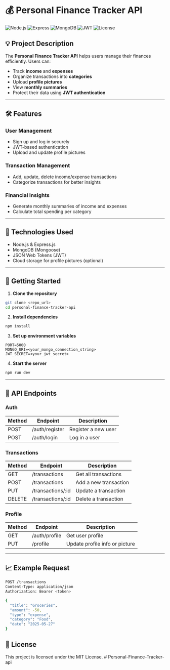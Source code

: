 # 💰 Personal Finance Tracker API

![Node.js](https://img.shields.io/badge/Node.js-339933?style=for-the-badge&logo=node.js&logoColor=white)
![Express](https://img.shields.io/badge/Express.js-000000?style=for-the-badge&logo=express&logoColor=white)
![MongoDB](https://img.shields.io/badge/MongoDB-47A248?style=for-the-badge&logo=mongodb&logoColor=white)
![JWT](https://img.shields.io/badge/JWT-000000?style=for-the-badge&logo=jsonwebtokens&logoColor=white)
![License](https://img.shields.io/badge/License-MIT-blue.svg)

## 💡 Project Description

The **Personal Finance Tracker API** helps users manage their finances efficiently. Users can:

- Track **income** and **expenses**
- Organize transactions into **categories**
- Upload **profile pictures**
- View **monthly summaries**
- Protect their data using **JWT authentication**

---

## 🛠 Features

### User Management
- Sign up and log in securely
- JWT-based authentication
- Upload and update profile pictures

### Transaction Management
- Add, update, delete income/expense transactions
- Categorize transactions for better insights

### Financial Insights
- Generate monthly summaries of income and expenses
- Calculate total spending per category

---

## 🔧 Technologies Used
- Node.js & Express.js
- MongoDB (Mongoose)
- JSON Web Tokens (JWT)
- Cloud storage for profile pictures (optional)

---

## 🚀 Getting Started

1. **Clone the repository**  
```bash
git clone <repo_url>
cd personal-finance-tracker-api
````

2. **Install dependencies**

```bash
npm install
```

3. **Set up environment variables**

```
PORT=5000
MONGO_URI=<your_mongo_connection_string>
JWT_SECRET=<your_jwt_secret>
```

4. **Start the server**

```bash
npm run dev
```

---

## 📄 API Endpoints

### Auth

| Method | Endpoint         | Description         |
| ------ | ---------------- | ------------------- |
| POST   | /auth/register | Register a new user |
| POST   | /auth/login  | Log in a user       |

### Transactions

| Method | Endpoint               | Description           |
| ------ | ---------------------- | --------------------- |
| GET    | /transactions      | Get all transactions  |
| POST   | /transactions      | Add a new transaction |
| PUT    | /transactions/\:id | Update a transaction  |
| DELETE | /transactions/\:id | Delete a transaction  |

### Profile

| Method | Endpoint     | Description                    |
| ------ | ------------ | ------------------------------ |
| GET    | /auth/profile | Get user profile               |
| PUT    | /profile | Update profile info or picture |

---

## 📈 Example Request

```bash
POST /transactions
Content-Type: application/json
Authorization: Bearer <token>

{
  "title": "Groceries",
  "amount": -50,
  "type": "expense",
  "category": "Food",
  "date": "2025-05-27"
}
```

## 📄 License

This project is licensed under the MIT License.
#   P e r s o n a l - F i n a n c e - T r a c k e r - a p i 
 
 
